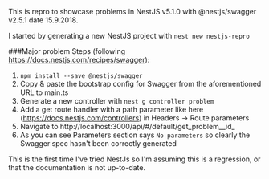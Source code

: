 This is repro to showcase problems in NestJS v5.1.0 with @nestjs/swagger v2.5.1 date 15.9.2018.

I started by generating a new NestJS project with `nest new nestjs-repro`

###Major problem
Steps (following https://docs.nestjs.com/recipes/swagger):

1. `npm install --save @nestjs/swagger`
1. Copy & paste the bootstrap config for Swagger from the aforementioned URL to main.ts
1. Generate a new controller with `nest g controller problem`
1. Add a get route handler with a path parameter like here (https://docs.nestjs.com/controllers) in Headers -> Route parameters
1. Navigate to http://localhost:3000/api/#/default/get_problem__id_
1. As you can see Parameters section says `No parameters` so clearly the Swagger spec hasn't been correctly generated

This is the first time I've tried NestJs so I'm assuming this is a regression, or that the documentation is not up-to-date.
